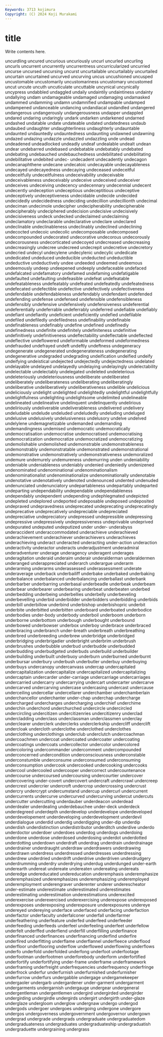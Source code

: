 ```yaml
---
Keywords: 3713 kojimura
Copyright: (C) 2024 Koji Murakami
---
```


# title

Write contents here.



 uncurdling uncured
uncurious uncuriously uncurl uncurled uncurling uncurls uncurrent uncurrently uncurrentness uncurricularized
uncurried uncurse uncursed uncursing uncurst uncurtailable uncurtailably uncurtailed uncurtain uncurtained
uncurved uncurving uncus uncushioned uncusped uncustomable uncustomarily uncustomariness uncustomary uncustomed
uncut uncute uncuth uncuticulate uncuttable uncynical uncynically uncypress undabbled undaggled
undaily undaintily undaintiness undainty undallying undam undamageable undamaged undamaging undamasked
undammed undamming undamn undamnified undampable undamped undampened undanceable undancing undandiacal
undandled undangered undangerous undangerously undangerousness undapper undappled undared undaring undaringly
undark undarken undarkened undarned undashed undatable undate undateable undated undatedness
undaub undaubed undaughter undaughterliness undaughterly undauntable undaunted undauntedly undauntedness undaunting
undawned undawning undazed undazing undazzle undazzled undazzling unde undead undeadened
undeadlocked undeadly undeaf undealable undealt undean undear undebarred undebased undebatable
undebatably undebated undebating undebauched undebauchedness undebilitated undebilitating undebilitative undebited undec-
undecadent undecadently undecagon undecanaphthene undecane undecatoic undecayable undecayableness undecayed undecayedness
undecaying undeceased undeceitful undeceitfully undeceitfulness undeceivability undeceivable undeceivableness undeceivably undeceive
undeceived undeceiver undeceives undeceiving undecency undecennary undecennial undecent undecently undeception
undeceptious undeceptitious undeceptive undeceptively undeceptiveness undecidable undecide undecided undecidedly undecidedness
undeciding undecillion undecillionth undecimal undeciman undecimole undecipher undecipherability undecipherable undecipherably
undeciphered undecision undecisive undecisively undecisiveness undeck undecked undeclaimed undeclaiming undeclamatory
undeclarable undeclarative undeclare undeclared undeclinable undeclinableness undeclinably undeclined undeclining undecocted
undecoic undecolic undecomposable undecomposed undecompounded undecorated undecorative undecorous undecorously undecorousness
undecorticated undecoyed undecreased undecreasing undecreasingly undecree undecreed undecrepit undecretive undecretory
undecried undecyl undecylene undecylenic undecylic undedicate undedicated undeduced undeducible undeducted
undeductible undeductive undeductively undee undeeded undeemed undeemous undeemously undeep undeepened
undeeply undefaceable undefaced undefalcated undefamatory undefamed undefaming undefatigable undefaulted undefaulting
undefeasible undefeat undefeatable undefeatableness undefeatably undefeated undefeatedly undefeatedness undefecated undefectible
undefective undefectively undefectiveness undefendable undefendableness undefendably undefendant undefended undefending undefense
undefensed undefensible undefensibleness undefensibly undefensive undefensively undefensiveness undeferential undeferentially undeferrable
undeferrably undeferred undefiable undefiably undefiant undefiantly undeficient undeficiently undefied undefilable
undefiled undefiledly undefiledness undefinability undefinable undefinableness undefinably undefine undefined undefinedly
undefinedness undefinite undefinitely undefiniteness undefinitive undefinitively undefinitiveness undeflectability undeflectable undeflected
undeflective undeflowered undeformable undeformed undeformedness undefrauded undefrayed undeft undeftly undeftness
undegeneracy undegenerate undegenerated undegenerateness undegenerating undegenerative undegraded undegrading undeification undeified
undeify undeifying undeistical undejected undejectedly undejectedness undelated undelayable undelayed undelayedly
undelaying undelayingly undelectability undelectable undelectably undelegated undeleted undeleterious undeleteriously undeleteriousness
undeliberate undeliberated undeliberately undeliberateness undeliberating undeliberatingly undeliberative undeliberatively undeliberativeness undelible
undelicious undeliciously undelight undelighted undelightedly undelightful undelightfully undelightfulness undelighting undelightsome
undelimited undelineable undelineated undelineative undelinquent undelinquently undelirious undeliriously undeliverable undeliverableness
undelivered undelivery undeludable undelude undeluded undeludedly undeluding undeluged undelusive undelusively
undelusiveness undelusory undelve undelved undelylene undemagnetizable undemanded undemanding undemandingness undemised
undemocratic undemocratically undemocratisation undemocratise undemocratised undemocratising undemocratization undemocratize undemocratized undemocratizing
undemolishable undemolished undemonstrable undemonstrableness undemonstrably undemonstratable undemonstrated undemonstrational undemonstrative undemonstratively
undemonstrativeness undemoralized undemure undemurely undemureness undemurring unden undeniability undeniable undeniableness
undeniably undenied undeniedly undenizened undenominated undenominational undenominationalism undenominationalist undenominationalize undenominationally
undenotable undenotative undenotatively undenoted undenounced undented undenuded undenunciated undenunciatory undepartableness
undepartably undeparted undeparting undependability undependable undependableness undependably undependent undepending undephlegmated
undepicted undepleted undeplored undeported undeposable undeposed undeposited undepraved undepravedness undeprecated
undeprecating undeprecatingly undeprecative undeprecatively undepreciable undepreciated undepreciative undepreciatory undepressed undepressible
undepressing undepressive undepressively undepressiveness undeprivable undeprived undepurated undeputed undeputized under
under- underabyss underaccident underaccommodated underachieve underachieved underachievement underachiever underachievers underachieves
underachieving underact underacted underacting under-action underaction underactivity underactor underacts underadjustment
underadmiral underadventurer underage underagency underagent underages underagitation underaid underaim underair
underalderman underaldermen underanged underappreciated underarch underargue underarm underarming underarms underassessed
underassessment underate underaverage underback underbailiff underbake underbaked underbaking underbalance underbalanced
underbalancing underballast underbank underbarber underbarring underbasal underbeadle underbeak underbeam underbear
underbearer underbearing underbeat underbeaten underbed underbedding underbeing underbellies underbelly underbeveling
underbevelling underbid underbidder underbidders underbidding underbids underbill underbillow underbind underbishop
underbishopric underbit underbite underbitted underbitten underboard underboated underbodice underbodies under-body
underbody underboil underboom underborn underborne underbottom underbough underbought underbound underbowed
underbowser underbox underboy underbrace underbraced underbracing underbranch under-breath underbreath underbreathing
underbred underbreeding underbrew underbridge underbridged underbridging underbrigadier underbright underbrim underbrush
underbrushes underbubble underbud underbudde underbudded underbudding underbudgeted underbuds underbuild underbuilder
underbuilding underbuilt underbuoy underburn underburned underburnt underbursar underbury underbush underbutler
underbuy underbuying underbuys undercanopy undercanvass undercap undercapitaled undercapitalization undercapitalize undercapitalized
undercapitalizing undercaptain undercarder under-carriage undercarriage undercarriages undercarried undercarry undercarrying undercart
undercarter undercarve undercarved undercarving undercase undercasing undercast undercause underceiling undercellar
undercellarer underchamber underchamberlain underchancellor underchanter under-chap underchap undercharge undercharged undercharges
undercharging underchief underchime underchin underchord underchurched undercircle undercircled undercircling undercitizen
undercitizenries undercitizenry underclad undercladding underclass underclassman underclassmen underclay underclearer underclerk
underclerks underclerkship undercliff underclift undercloak undercloth underclothe underclothed underclothes underclothing
underclothings underclub underclutch undercoachman undercoachmen undercoat undercoated undercoater undercoating undercoatings
undercoats undercollector undercolor undercolored undercoloring undercommander undercomment undercompounded underconcerned undercondition
underconsciousness underconstable underconstumble underconsume underconsumed underconsuming underconsumption undercook undercooked undercooking
undercooks undercool undercooled undercooper undercorrect undercountenance undercourse undercoursed undercoursing undercourtier
undercover undercovering under-covert undercovert undercraft undercrawl undercreep undercrest undercrier undercroft
undercrop undercrossing undercrust undercry undercrypt undercumstand undercup undercurl undercurrent undercurrents
undercurve undercurved undercurving undercut undercuts undercutter undercutting underdauber underdeacon underdead
underdealer underdealing underdebauchee under-deck underdeck underdegreed underdepth underdevelop underdevelope underdeveloped
underdevelopement underdeveloping underdevelopment underdevil underdialogue underdid underdig underdigging under-dip underdip
underdish underdistinction underdistributor underditch underdive underdo underdoctor underdoer underdoes underdog
underdogs underdoing underdone underdose underdosed underdosing underdot underdotted underdotting underdown
underdraft underdrag underdrain underdrainage underdrainer underdraught underdraw underdrawers underdrawing underdrawn
underdress underdressed underdresses underdressing underdrew underdried underdrift underdrive underdriven underdrudgery
underdrumming underdry underdrying underdug underdunged under-earth underearth undereat undereate undereaten
undereating undereats underedge undereducated undereducation underemphasis underemphasize underemphasized underemphasizes underemphasizing
underemployed underemployment underengraver underenter underer underescheator under-estimate underestimate underestimated underestimates
underestimating underestimation underestimations underexcited underexercise underexercised underexercising underexpose underexposed underexposes
underexposing underexposure underexposures undereye undereyed undereying underface underfaced underfacing underfaction
underfactor underfaculty underfalconer underfall underfarmer underfeathering underfeature underfed underfeed underfeeder
underfeeding underfeeds underfeel underfeeling underfeet underfellow underfelt underffed underfiend underfill
underfilling underfinance underfinanced underfinances underfinancing underfind underfire underfired underfitting underflame
underflannel underfleece underflood underfloor underflooring underflow underflowed underflowing underflows underfo
underfold underfolded underfong underfoot underfootage underfootman underfootmen underforebody underform underfortified
underfortify underfortifying under-frame underframe underframework underframing underfreight underfrequencies underfrequency underfringe
underfrock underfur underfurnish underfurnished underfurnisher underfurrow underfurs undergabble undergage undergamekeeper
undergaoler undergarb undergardener under-garment undergarment undergarments undergarnish undergauge undergear undergeneral
undergentleman undergentlemen undergird undergirded undergirder undergirding undergirdle undergirds undergirt undergirth
under-glaze underglaze undergloom underglow undergnaw undergo undergod undergods undergoer undergoes
undergoing undergone undergore undergos undergoverness undergovernment undergovernor undergown undergrad undergrade
undergrads undergraduate undergraduatedom undergraduateness undergraduates undergraduateship undergraduatish undergraduette undergraining undergrass
